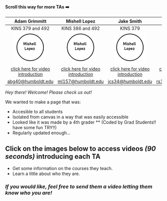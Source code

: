 [3]:  profiles/IMG_20190210_164227-01.jpg "Adam" 
[4]:  https://www.youtube.com/watch?v=4nII6BugOss "Adam's Youtube"
[1]:  profiles/Mishell.jpg "Mishell"
[2]:  https://digitalcommons.humboldt.edu/ideafest_posters/288/ "Mishell's Poster"

#### Scroll this way for more TAs ➡️ ####

| Adam Grimmitt | Mishell Lopez | Jake Smith | MAYBE | 
|:-:|:-:|:-:|:-:|
| KINS 379 and 492 | KINS 386 and 492 | KINS 379 | KINS 386 |
|[![Youtube][1]][4]|![Mishell's Image][1]|![Mishell's Image][1]|![Mishell's Image][1]|
|[click here for video introduction](https://www.youtube.com/watch?v=4nII6BugOss "Adam's Video")|[click here for video introduction](https://digitalcommons.humboldt.edu/ideafest_posters/288/ "mishell's poster")|[click here for video introduction](https://digitalcommons.humboldt.edu/ideafest_posters/288/ "mishell's poster")|[click here for video introduction](https://digitalcommons.humboldt.edu/ideafest_posters/288/ "mishell's poster")|
| abg40@humboldt.edu | ml157@humboldt.edu | jcs34@humboldt.edu | rs120@humboldt.edu |



_Hey there! Welcome! Please check us out!_

We wanted to make a page that was:
* Accesible to all students 
* Isolated from canvas in a way that was easily accessible
* Looked like it was made by a 4th grader 
** (Coded by Grad Students!! have some fun TRY!!) 
* Regularly updated enough...

## Click on the images below to access videos _(90 seconds)_ introducing each TA
  - Get some information on the courses they teach.
  - Learn a little about who they are. 

### _If you would like, feel free to send them a video letting them know who you are!_ 
